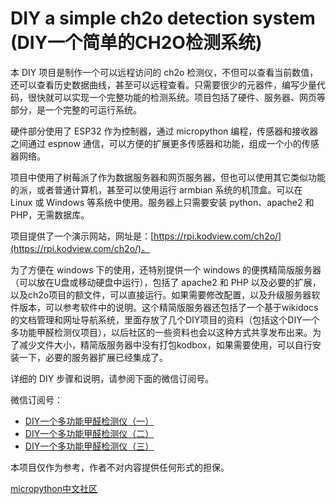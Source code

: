 # DIY a simple ch2o detection system (DIY一个简单的CH2O检测系统)

本 DIY 项目是制作一个可以远程访问的 ch2o 检测仪，不但可以查看当前数值，还可以查看历史数据曲线，甚至可以远程查看。只需要很少的元器件，编写少量代码，很快就可以实现一个完整功能的检测系统。项目包括了硬件、服务器、网页等部分，是一个完整的可运行系统。

硬件部分使用了 ESP32 作为控制器，通过 micropython 编程，传感器和接收器之间通过 espnow 通信，可以方便的扩展更多传感器和功能，组成一个小的传感器网络。

项目中使用了树莓派了作为数据服务器和网页服务器，但也可以使用其它类似功能的派，或者普通计算机，甚至可以使用运行 armbian 系统的机顶盒。可以在 Linux 或 Windows 等系统中使用。服务器上只需要安装 python、apache2 和 PHP，无需数据库。

项目提供了一个演示网站，网址是：[https://rpi.kodview.com/ch2o/](https://rpi.kodview.com/ch2o/)。

为了方便在 windows 下的使用，还特别提供一个 windows 的便携精简版服务器（可以放在U盘或移动硬盘中运行），包括了 apache2 和 PHP 以及必要的扩展，以及ch2o项目的额文件，可以直接运行。如果需要修改配置，以及升级服务器软件版本，可以参考软件中的说明。这个精简版服务器还包括了一个基于wikidocs的文档管理和网址导航系统，里面存放了几个DIY项目的资料（包括这个DIY一个多功能甲醛检测仪项目），以后社区的一些资料也会以这种方式共享发布出来。为了减少文件大小，精简版服务器中没有打包kodbox，如果需要使用，可以自行安装一下，必要的服务器扩展已经集成了。


详细的 DIY 步骤和说明，请参阅下面的微信订阅号。


微信订阅号：

* [DIY一个多功能甲醛检测仪（一）](https://mp.weixin.qq.com/s/mmEKNzwPQLi_3NApjSGceQ)
* [DIY一个多功能甲醛检测仪（二）](https://mp.weixin.qq.com/s/PinbINwd2Ei67nEK1hWbbQ)
* [DIY一个多功能甲醛检测仪（三）](https://mp.weixin.qq.com/s/q0dW9oIHGCAA1u4OpM74LQ)

本项目仅作为参考，作者不对内容提供任何形式的担保。

[micropython中文社区](https://www.micropython.org.cn)
